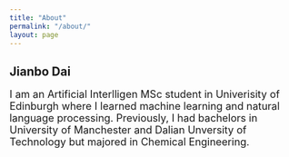 ```yaml
---
title: "About"
permalink: "/about/"
layout: page
---
```

## Jianbo Dai

<font size="4">
I am an Artificial Interlligen MSc student in Univerisity of Edinburgh where I learned machine learning and natural language processing. Previously, I had bachelors in University of Manchester and Dalian Unversity of Technology but majored in Chemical Engineering.
</font>

